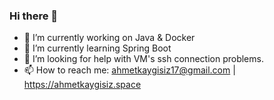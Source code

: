 ### Hi there 👋

- 🔭 I’m currently working on Java & Docker
- 🌱 I’m currently learning Spring Boot
- 🤔 I’m looking for help with VM's ssh connection problems. 
- 📫 How to reach me: ahmetkaygisiz17@gmail.com | https://ahmetkaygisiz.space
